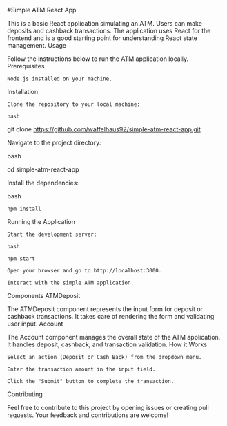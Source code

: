 #Simple ATM React App

This is a basic React application simulating an ATM. Users can make deposits and cashback transactions. The application uses React for the frontend and is a good starting point for understanding React state management.
Usage

Follow the instructions below to run the ATM application locally.
Prerequisites

    Node.js installed on your machine.

Installation

    Clone the repository to your local machine:

    bash

git clone https://github.com/waffelhaus92/simple-atm-react-app.git

Navigate to the project directory:

bash

cd simple-atm-react-app

Install the dependencies:

bash

    npm install

Running the Application

    Start the development server:

    bash

    npm start

    Open your browser and go to http://localhost:3000.

    Interact with the simple ATM application.

Components
ATMDeposit

The ATMDeposit component represents the input form for deposit or cashback transactions. It takes care of rendering the form and validating user input.
Account

The Account component manages the overall state of the ATM application. It handles deposit, cashback, and transaction validation.
How it Works

    Select an action (Deposit or Cash Back) from the dropdown menu.

    Enter the transaction amount in the input field.

    Click the "Submit" button to complete the transaction.

Contributing

Feel free to contribute to this project by opening issues or creating pull requests. Your feedback and contributions are welcome!
